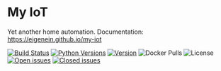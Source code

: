 # My IoT

Yet another home automation. Documentation: https://eigenein.github.io/my-iot

[![Build Status](https://travis-ci.com/eigenein/my-iot.svg?branch=master)](https://travis-ci.com/eigenein/my-iot)
[![Python Versions](https://img.shields.io/pypi/pyversions/my-iot.svg)](https://pypi.org/project/my-iot/)
[![Version](https://img.shields.io/pypi/v/my-iot.svg)](https://pypi.org/project/my-iot/)
![Docker Pulls](https://img.shields.io/docker/pulls/eigenein/my-iot.svg)
![License](https://img.shields.io/github/license/eigenein/my-iot.svg)
[![Open issues](https://img.shields.io/github/issues-raw/eigenein/my-iot.svg)](https://github.com/eigenein/my-iot/issues)
[![Closed issues](https://img.shields.io/github/issues-closed-raw/eigenein/my-iot.svg)](https://github.com/eigenein/my-iot/issues)
